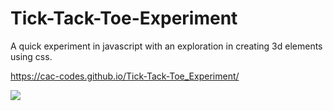 # Tick-Tack-Toe-Experiment
A quick experiment in javascript with an exploration in creating 3d elements using css.


https://cac-codes.github.io/Tick-Tack-Toe_Experiment/



![](ticktacktoe.gif)
